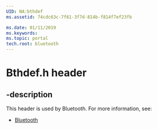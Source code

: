 ```yaml
---
UID: NA:bthdef
ms.assetid: 74cdc63c-7f61-3f7d-814b-f814f7ef23fb

ms.date: 01/11/2019
ms.keywords: 
ms.topic: portal
tech.root: bluetooth
---
```


# Bthdef.h header


## -description


This header is used by Bluetooth. For more information, see:

- [Bluetooth](../_bluetooth/index.md)

